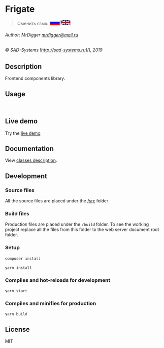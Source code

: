 # Frigate

> Сменить язык: [![Русский](docs/assets/images/ru.gif)](README.ru.md) [![English](docs/assets/images/en.gif)](README.md)

###### Author: MrDigger <mrdigger@mail.ru>
###### © SAD-Systems [http://sad-systems.ru](), 2019
   
## Description

Frontend components library.

## Usage

```javascript



````   
    
## Live demo

Try the [live demo](http://examples.sad-systems.ru/)
  

## Documentation

View [classes description](http://examples.sad-systems.ru/docs/).
 

## Development

### Source files

  All the source files are placed under the [/src](./src) folder
  
### Build files

 Production files are placed under the `/build` folder.
 To see the working project replace all the files from this 
 folder to the web server document root folder. 

### Setup

```
composer install
```

```
yarn install
```

### Compiles and hot-reloads for development
```
yarn start
```

### Compiles and minifies for production
```
yarn build
```

## License

MIT
